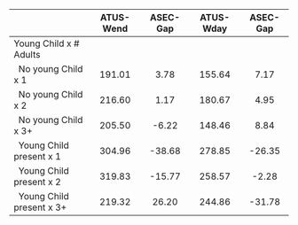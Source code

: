 
|                      |    ATUS-Wend |     ASEC-Gap |    ATUS-Wday |     ASEC-Gap |
| -------------------- | :----------: | :----------: | :----------: | :----------: |
| Young Child x # Adults |              |              |              |              |
| &nbsp;&nbsp;No young Child x 1 |       191.01 |         3.78 |       155.64 |         7.17 |
| &nbsp;&nbsp;No young Child x 2 |       216.60 |         1.17 |       180.67 |         4.95 |
| &nbsp;&nbsp;No young Child x 3+ |       205.50 |        -6.22 |       148.46 |         8.84 |
| &nbsp;&nbsp;Young Child present x 1 |       304.96 |       -38.68 |       278.85 |       -26.35 |
| &nbsp;&nbsp;Young Child present x 2 |       319.83 |       -15.77 |       258.57 |        -2.28 |
| &nbsp;&nbsp;Young Child present x 3+ |       219.32 |        26.20 |       244.86 |       -31.78 |

